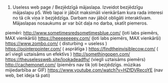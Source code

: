 1. Useless web page / Bezjēdzīgā mājaslapa.
  Izveidot bezjēdzīgu mājaslapu p5. Web lapai ir jābūt maksimāli vienkāršam kura rada interesi no tā cik viņa ir bezjēdzīga. Darbam nav jābūt obligāti interaktīvam.
  Mājaslapas nosaukums ar var būt daļa no darba, skatīt piemeros. 
  
  
  piemēri:
  http://www.sometimesredsometimesblue.com/ (ļoti labs piemērs, MAX vienkārši)
  https://heeeeeeeey.com/ (ļoti labs piemērs, MAX vienkārši)
  https://www.zombo.com/ ( disturbing = useless )
  https://pointerpointer.com/ ( asprātīga )
  https://findtheinvisiblecow.com/ ( arī viegli uztaisāms un efektīvs )
  http://somethingopen.com/ 
  https://theuselessweb.site/lookadeadfly/ (viegli uztaisāms piemērs)
  http://cachemonet.com/ (piemērs nav tik ļoti bezjēdzīgs. mūzikas mijiedarbība ar GIF)
  https://www.youtube.com/watch?v=HZfDVRecoYE (nav web, bet ideja tā pati)
  
